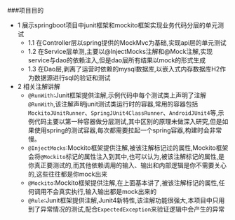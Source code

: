 
###项目目的

* 1 展示springboot项目中junit框架和mockito框架实现业务代码分层的单元测试
    * 1.1 在Controller层以spring提供的MockMvc为基础,实现api层的单元测试
    * 1.2 在Service层单测,主要以@InjectMocks注解和@Mock注解,实现service与dao的依赖注入,但是dao层所有结果以mock的形式生成
    * 1.3 在Dao层,剥离了运营时依赖的mysql数据库,以嵌入式内存数据库H2作为数据源进行sql的验证和测试
* 2 相关注解讲解
    * `@RunWith`:Junit框架提供注解,示例代码中每个测试类上声明了注解`@RunWith`,该注解声明junit测试类运行时的容器,常用的容器包括`MockitoJUnitRunner`、`SpringJUnit4ClassRunner`、`AndroidJUnit4`等,示例代码主要以第一种容器做分层测试,其中区别的原理未做深入研究,但是如果使用spring的测试容器,每次都需要拉起一个spring容器,构建时会非常慢。
    * `@InjectMocks`:Mockito框架提供注解,被该注解标记过的属性,Mockito框架会将`@Mockito`标记的属性注入到其中,也可以认为,被该注解标记的属性,是你真正要测试的,而其他依赖调用的输入、输出和内部逻辑是你不需要关心的,这些往往都是你mock出来
    * `@Mockito`:Mockito框架提供注解,在上面基本讲了,被该注解标记的属性,任何调用不会真实执行,输入输出都是mock出来的
    * `@Rule`:Junit框架提供注解,Junit4新特性,该注解功能很强大,本项目中只用到了异常情况的测试,配合`ExpectedException`来验证逻辑中会产生的异常
    
        